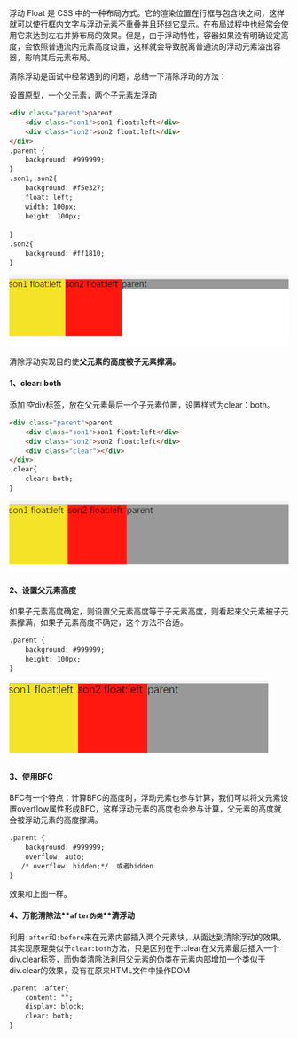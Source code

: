 浮动 Float 是 CSS 中的一种布局方式。它的渲染位置在行框与包含块之间，这样就可以使行框内文字与浮动元素不重叠并且环绕它显示。在布局过程中也经常会使用它来达到左右并排布局的效果。但是，由于浮动特性，容器如果没有明确设定高度，会依照普通流内元素高度设置，这样就会导致脱离普通流的浮动元素溢出容器，影响其后元素布局。

清除浮动是面试中经常遇到的问题，总结一下清除浮动的方法：

设置原型，一个父元素，两个子元素左浮动

```html
<div class="parent">parent
    <div class="son1">son1 float:left</div>
    <div class="son2">son2 float:left</div>
</div>
.parent {
    background: #999999;
}
.son1,.son2{
    background: #f5e327;
    float: left;
    width: 100px;
    height: 100px;

}
.son2{
    background: #ff1810;
}
```

![](/assets/clear.png)

清除浮动实现目的使**父元素的高度被子元素撑满。**

#### 1、clear: both

添加 空div标签，放在父元素最后一个子元素位置，设置样式为clear：both。

```html
<div class="parent">parent
    <div class="son1">son1 float:left</div>
    <div class="son2">son2 float:left</div>
    <div class="clear"></div>
</div>
.clear{
    clear: both;
}
```

![](/assets/clear1.png)

#### 2、设置父元素高度

如果子元素高度确定，则设置父元素高度等于子元素高度，则看起来父元素被子元素撑满，如果子元素高度不确定，这个方法不合适。

```html
.parent {
    background: #999999;
    height: 100px;
}
```

![](/assets/clear2.png)

#### 3、使用BFC

BFC有一个特点：计算BFC的高度时，浮动元素也参与计算，我们可以将父元素设置overflow属性形成BFC，这样浮动元素的高度也会参与计算，父元素的高度就会被浮动元素的高度撑满。

```html
.parent {
    background: #999999;
    overflow: auto;  
   /* overflow: hidden;*/  或者hidden
}
```

效果和上图一样。

#### 4、万能清除法**`after伪类`**清浮动

利用`:after`和`:before`来在元素内部插入两个元素块，从面达到清除浮动的效果。其实现原理类似于`clear:both`方法，只是区别在于:clear在父元素最后插入一个div.clear标签，而伪类清除法利用父元素的伪类在元素内部增加一个类似于div.clear的效果，没有在原来HTML文件中操作DOM

```html
.parent :after{
    content: "";
    display: block;
    clear: both;
}
```

  




